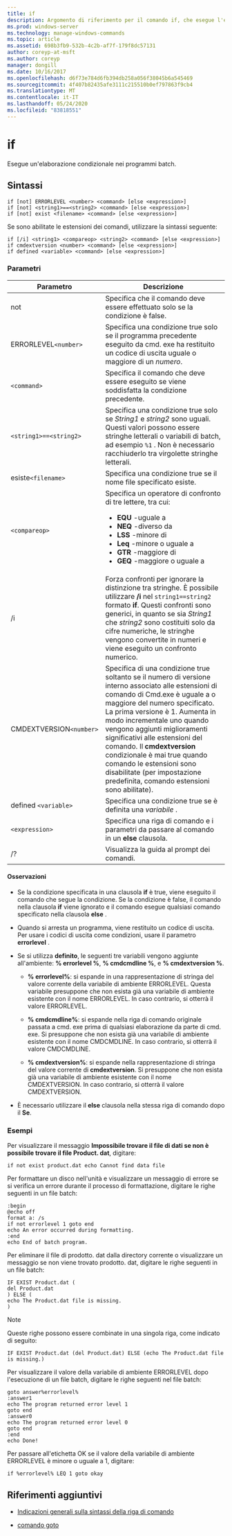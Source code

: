 ```yaml
---
title: if
description: Argomento di riferimento per il comando if, che esegue l'elaborazione condizionale nei programmi batch.
ms.prod: windows-server
ms.technology: manage-windows-commands
ms.topic: article
ms.assetid: 698b3fb9-532b-4c2b-af7f-179f8dc57131
author: coreyp-at-msft
ms.author: coreyp
manager: dongill
ms.date: 10/16/2017
ms.openlocfilehash: d6f73e784d6fb394db258a056f38045b6a545469
ms.sourcegitcommit: 4f407b82435afe3111c215510b0ef797863f9cb4
ms.translationtype: MT
ms.contentlocale: it-IT
ms.lasthandoff: 05/24/2020
ms.locfileid: "83818551"
---
```

# <a name="if"></a>if

Esegue un'elaborazione condizionale nei programmi batch.

## <a name="syntax"></a>Sintassi

```
if [not] ERRORLEVEL <number> <command> [else <expression>]
if [not] <string1>==<string2> <command> [else <expression>]
if [not] exist <filename> <command> [else <expression>]
```

Se sono abilitate le estensioni dei comandi, utilizzare la sintassi seguente:

```
if [/i] <string1> <compareop> <string2> <command> [else <expression>]
if cmdextversion <number> <command> [else <expression>]
if defined <variable> <command> [else <expression>]
```

### <a name="parameters"></a>Parametri

| Parametro | Descrizione |
| --------- |------------ |
| not | Specifica che il comando deve essere effettuato solo se la condizione è false. |
| ERRORLEVEL`<number>` | Specifica una condizione true solo se il programma precedente eseguito da cmd. exe ha restituito un codice di uscita uguale o maggiore di un *numero*. |
| `<command>` | Specifica il comando che deve essere eseguito se viene soddisfatta la condizione precedente. |
| `<string1>==<string2>` | Specifica una condizione true solo se *String1* e *string2* sono uguali. Questi valori possono essere stringhe letterali o variabili di batch, ad esempio `%1` . Non è necessario racchiuderlo tra virgolette stringhe letterali. |
| esiste`<filename>` | Specifica una condizione true se il nome file specificato esiste. |
| `<compareop>` | Specifica un operatore di confronto di tre lettere, tra cui:<ul><li>**EQU** -uguale a</li><li>**NEQ** -diverso da</li><li>**LSS** -minore di</li><li>**Leq** -minore o uguale a</li><li>**GTR** -maggiore di</li><li>**GEQ** -maggiore o uguale a</li></ul> |
| /i | Forza confronti per ignorare la distinzione tra stringhe. È possibile utilizzare **/i** nel `string1==string2` formato **if**. Questi confronti sono generici, in quanto se sia *String1* che *string2* sono costituiti solo da cifre numeriche, le stringhe vengono convertite in numeri e viene eseguito un confronto numerico. |
| CMDEXTVERSION`<number>` | Specifica di una condizione true soltanto se il numero di versione interno associato alle estensioni di comando di Cmd.exe è uguale a o maggiore del numero specificato. La prima versione è 1. Aumenta in modo incrementale uno quando vengono aggiunti miglioramenti significativi alle estensioni del comando. Il **cmdextversion** condizionale è mai true quando comando le estensioni sono disabilitate (per impostazione predefinita, comando estensioni sono abilitate). |
| defined `<variable>` | Specifica una condizione true se è definita una *variabile* . |
| `<expression>` | Specifica una riga di comando e i parametri da passare al comando in un **else** clausola. |
| /? | Visualizza la guida al prompt dei comandi. |

#### <a name="remarks"></a>Osservazioni

- Se la condizione specificata in una clausola **if** è true, viene eseguito il comando che segue la condizione. Se la condizione è false, il comando nella clausola **if** viene ignorato e il comando esegue qualsiasi comando specificato nella clausola **else** .

- Quando si arresta un programma, viene restituito un codice di uscita. Per usare i codici di uscita come condizioni, usare il parametro **errorlevel** .

- Se si utilizza **definito**, le seguenti tre variabili vengono aggiunte all'ambiente: **% errorlevel %**, **% cmdcmdline %**, e **% cmdextversion %**.

  - **% errorlevel%**: si espande in una rappresentazione di stringa del valore corrente della variabile di ambiente ERRORLEVEL. Questa variabile presuppone che non esista già una variabile di ambiente esistente con il nome ERRORLEVEL. In caso contrario, si otterrà il valore ERRORLEVEL.

  - **% cmdcmdline%**: si espande nella riga di comando originale passata a cmd. exe prima di qualsiasi elaborazione da parte di cmd. exe. Si presuppone che non esista già una variabile di ambiente esistente con il nome CMDCMDLINE. In caso contrario, si otterrà il valore CMDCMDLINE.

  - **% cmdextversion%**: si espande nella rappresentazione di stringa del valore corrente di **cmdextversion**. Si presuppone che non esista già una variabile di ambiente esistente con il nome CMDEXTVERSION. In caso contrario, si otterrà il valore CMDEXTVERSION.

- È necessario utilizzare il **else** clausola nella stessa riga di comando dopo il **Se**.

### <a name="examples"></a>Esempi

Per visualizzare il messaggio **Impossibile trovare il file di dati se non è possibile trovare il file Product. dat**, digitare:

```
if not exist product.dat echo Cannot find data file
```

Per formattare un disco nell'unità e visualizzare un messaggio di errore se si verifica un errore durante il processo di formattazione, digitare le righe seguenti in un file batch:

```
:begin
@echo off
format a: /s
if not errorlevel 1 goto end
echo An error occurred during formatting.
:end
echo End of batch program.
```

Per eliminare il file di prodotto. dat dalla directory corrente o visualizzare un messaggio se non viene trovato prodotto. dat, digitare le righe seguenti in un file batch:

```
IF EXIST Product.dat (
del Product.dat
) ELSE (
echo The Product.dat file is missing.
)
```

> [!NOTE]
> Queste righe possono essere combinate in una singola riga, come indicato di seguito:
> ```
> IF EXIST Product.dat (del Product.dat) ELSE (echo The Product.dat file is missing.)
> ```

Per visualizzare il valore della variabile di ambiente ERRORLEVEL dopo l'esecuzione di un file batch, digitare le righe seguenti nel file batch:

```
goto answer%errorlevel%
:answer1
echo The program returned error level 1
goto end
:answer0
echo The program returned error level 0
goto end
:end
echo Done!
```

Per passare all'etichetta OK se il valore della variabile di ambiente ERRORLEVEL è minore o uguale a 1, digitare:

```
if %errorlevel% LEQ 1 goto okay
```

## <a name="additional-references"></a>Riferimenti aggiuntivi

- [Indicazioni generali sulla sintassi della riga di comando](command-line-syntax-key.md)

- [comando goto](goto.md)
